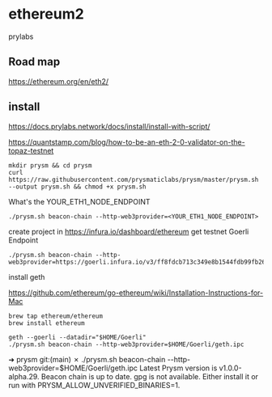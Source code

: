 # ethereum2

prylabs


## Road map

https://ethereum.org/en/eth2/


## install

https://docs.prylabs.network/docs/install/install-with-script/

https://quantstamp.com/blog/how-to-be-an-eth-2-0-validator-on-the-topaz-testnet

```
mkdir prysm && cd prysm
curl https://raw.githubusercontent.com/prysmaticlabs/prysm/master/prysm.sh --output prysm.sh && chmod +x prysm.sh
```


What's the YOUR_ETH1_NODE_ENDPOINT

```
./prysm.sh beacon-chain --http-web3provider=<YOUR_ETH1_NODE_ENDPOINT>
```

create project in https://infura.io/dashboard/ethereum
get testnet Goerli Endpoint

```
./prysm.sh beacon-chain --http-web3provider=https://goerli.infura.io/v3/ff8fdcb713c349e8b1544fdb99fb26d0
```


install geth

https://github.com/ethereum/go-ethereum/wiki/Installation-Instructions-for-Mac

```
brew tap ethereum/ethereum
brew install ethereum
```

```
geth --goerli --datadir="$HOME/Goerli"
./prysm.sh beacon-chain --http-web3provider=$HOME/Goerli/geth.ipc
```

➜  prysm git:(main) ✗ ./prysm.sh beacon-chain --http-web3provider=$HOME/Goerli/geth.ipc
Latest Prysm version is v1.0.0-alpha.29.
Beacon chain is up to date.
gpg is not available. Either install it or run with PRYSM_ALLOW_UNVERIFIED_BINARIES=1.